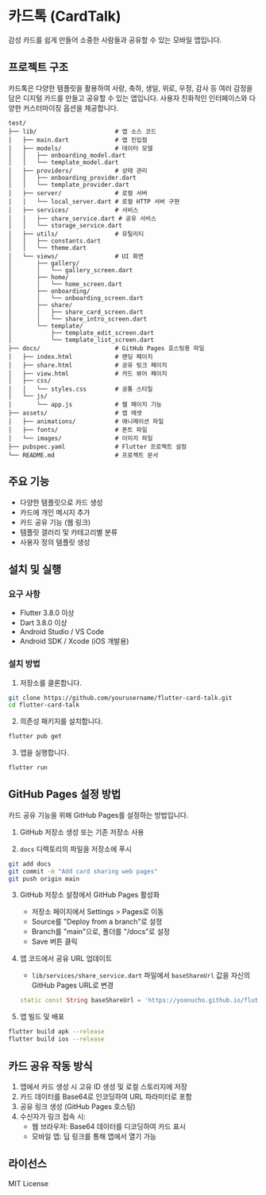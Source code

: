 # 카드톡 (CardTalk)

감성 카드를 쉽게 만들어 소중한 사람들과 공유할 수 있는 모바일 앱입니다.

## 프로젝트 구조

카드톡은 다양한 템플릿을 활용하여 사랑, 축하, 생일, 위로, 우정, 감사 등 여러 감정을 담은 디지털 카드를 만들고 공유할 수 있는 앱입니다. 사용자 친화적인 인터페이스와 다양한 커스터마이징 옵션을 제공합니다.

```
test/
├── lib/                      # 앱 소스 코드
│   ├── main.dart             # 앱 진입점
│   ├── models/               # 데이터 모델
│   │   ├── onboarding_model.dart
│   │   └── template_model.dart
│   ├── providers/            # 상태 관리
│   │   ├── onboarding_provider.dart
│   │   └── template_provider.dart
│   ├── server/               # 로컬 서버
│   │   └── local_server.dart # 로컬 HTTP 서버 구현
│   ├── services/             # 서비스
│   │   ├── share_service.dart # 공유 서비스
│   │   └── storage_service.dart
│   ├── utils/                # 유틸리티
│   │   ├── constants.dart
│   │   └── theme.dart
│   └── views/                # UI 화면
│       ├── gallery/
│       │   └── gallery_screen.dart
│       ├── home/
│       │   └── home_screen.dart
│       ├── onboarding/
│       │   └── onboarding_screen.dart
│       ├── share/
│       │   ├── share_card_screen.dart
│       │   └── share_intro_screen.dart
│       └── template/
│           ├── template_edit_screen.dart
│           └── template_list_screen.dart
├── docs/                     # GitHub Pages 호스팅용 파일
│   ├── index.html            # 랜딩 페이지
│   ├── share.html            # 공유 링크 페이지
│   ├── view.html             # 카드 뷰어 페이지
│   ├── css/
│   │   └── styles.css        # 공통 스타일
│   └── js/
│       └── app.js            # 웹 페이지 기능
├── assets/                   # 앱 에셋
│   ├── animations/           # 애니메이션 파일
│   ├── fonts/                # 폰트 파일
│   └── images/               # 이미지 파일
├── pubspec.yaml              # Flutter 프로젝트 설정
└── README.md                 # 프로젝트 문서
```

## 주요 기능

- 다양한 템플릿으로 카드 생성
- 카드에 개인 메시지 추가
- 카드 공유 기능 (웹 링크)
- 템플릿 갤러리 및 카테고리별 분류
- 사용자 정의 템플릿 생성

## 설치 및 실행

### 요구 사항

- Flutter 3.8.0 이상
- Dart 3.8.0 이상
- Android Studio / VS Code
- Android SDK / Xcode (iOS 개발용)

### 설치 방법

1. 저장소를 클론합니다.

```bash
git clone https://github.com/yourusername/flutter-card-talk.git
cd flutter-card-talk
```

2. 의존성 패키지를 설치합니다.

```bash
flutter pub get
```

3. 앱을 실행합니다.

```bash
flutter run
```

## GitHub Pages 설정 방법

카드 공유 기능을 위해 GitHub Pages를 설정하는 방법입니다.

1. GitHub 저장소 생성 또는 기존 저장소 사용

2. `docs` 디렉토리의 파일을 저장소에 푸시

```bash
git add docs
git commit -m "Add card sharing web pages"
git push origin main
```

3. GitHub 저장소 설정에서 GitHub Pages 활성화

   - 저장소 페이지에서 Settings > Pages로 이동
   - Source를 "Deploy from a branch"로 설정
   - Branch를 "main"으로, 폴더를 "/docs"로 설정
   - Save 버튼 클릭

4. 앱 코드에서 공유 URL 업데이트

   - `lib/services/share_service.dart` 파일에서 `baseShareUrl` 값을 자신의 GitHub Pages URL로 변경

   ```dart
   static const String baseShareUrl = 'https://yoonucho.github.io/flutter-card-talk/share.html?id=';
   ```

5. 앱 빌드 및 배포

```bash
flutter build apk --release
flutter build ios --release
```

## 카드 공유 작동 방식

1. 앱에서 카드 생성 시 고유 ID 생성 및 로컬 스토리지에 저장
2. 카드 데이터를 Base64로 인코딩하여 URL 파라미터로 포함
3. 공유 링크 생성 (GitHub Pages 호스팅)
4. 수신자가 링크 접속 시:
   - 웹 브라우저: Base64 데이터를 디코딩하여 카드 표시
   - 모바일 앱: 딥 링크를 통해 앱에서 열기 가능

## 라이선스

MIT License
